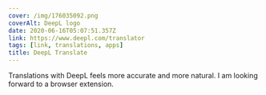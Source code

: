 ```yaml
---
cover: /img/176035092.png
coverAlt: DeepL logo
date: 2020-06-16T05:07:51.357Z
link: https://www.deepl.com/translator
tags: [link, translations, apps]
title: DeepL Translate
---
```


Translations with DeepL feels more accurate and more natural. I am looking forward to a browser extension.

